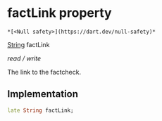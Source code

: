 


# factLink property




    *[<Null safety>](https://dart.dev/null-safety)*


[String](https://api.flutter.dev/flutter/dart-core/String-class.html) factLink
  
_read / write_



<p>The link to the factcheck.</p>



## Implementation

```dart
late String factLink;


```







